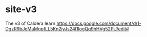 # site-v3
The v3 of Caldera learn https://docs.google.com/document/d/1-DgzR9bJeMaMqpfLL5Kn2jyJs24I1logQq9hHVg52PU/edit#
